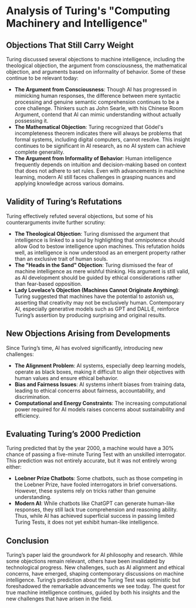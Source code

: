 # Analysis of Turing's "Computing Machinery and Intelligence"

## Objections That Still Carry Weight
Turing discussed several objections to machine intelligence, including the theological objection, the argument from consciousness, the mathematical objection, and arguments based on informality of behavior. Some of these continue to be relevant today:

- **The Argument from Consciousness**: Though AI has progressed in mimicking human responses, the difference between mere syntactic processing and genuine semantic comprehension continues to be a core challenge. Thinkers such as John Searle, with his Chinese Room Argument, contend that AI can mimic understanding without actually possessing it.
- **The Mathematical Objection**: Turing recognized that Gödel's incompleteness theorem indicates there will always be problems that formal systems, including digital computers, cannot resolve. This insight continues to be significant in AI research, as no AI system can achieve complete generality.
- **The Argument from Informality of Behavior**:  Human intelligence frequently depends on intuition and decision-making based on context that does not adhere to set rules. Even with advancements in machine learning, modern AI still faces challenges in grasping nuances and applying knowledge across various domains.

## Validity of Turing’s Refutations
Turing effectively refuted several objections, but some of his counterarguments invite further scrutiny:

- **The Theological Objection**: Turing dismissed the argument that intelligence is linked to a soul by highlighting that omnipotence should allow God to bestow intelligence upon machines. This refutation holds well, as intelligence is now understood as an emergent property rather than an exclusive trait of human souls.
- **The "Heads in the Sand" Objection**: Turing dismissed the fear of machine intelligence as mere wishful thinking. His argument is still valid, as AI development should be guided by ethical considerations rather than fear-based opposition.
- **Lady Lovelace’s Objection (Machines Cannot Originate Anything)**: Turing suggested that machines have the potential to astonish us, asserting that creativity may not be exclusively human. Contemporary AI, especially generative models such as GPT and DALL·E, reinforce Turing’s assertion by producing surprising and original results.

## New Objections Arising from Developments
Since Turing’s time, AI has evolved significantly, introducing new challenges:

- **The Alignment Problem**: AI systems, especially deep learning models, operate as black boxes, making it difficult to align their objectives with human values and ensure ethical behavior.
- **Bias and Fairness Issues**: AI systems inherit biases from training data, leading to ethical concerns about fairness, accountability, and discrimination.
- **Computational and Energy Constraints**: The increasing computational power required for AI models raises concerns about sustainability and efficiency.

## Evaluating Turing’s 2000 Prediction
Turing predicted that by the year 2000, a machine would have a 30% chance of passing a five-minute Turing Test with an unskilled interrogator. This prediction was not entirely accurate, but it was not entirely wrong either:

- **Loebner Prize Chatbots**: Some chatbots, such as those competing in the Loebner Prize, have fooled interrogators in brief conversations. However, these systems rely on tricks rather than genuine understanding.
- **Modern AI**: While chatbots like ChatGPT can generate human-like responses, they still lack true comprehension and reasoning ability. Thus, while AI has achieved superficial success in passing limited Turing Tests, it does not yet exhibit human-like intelligence.

## Conclusion
Turing’s paper laid the groundwork for AI philosophy and research. While some objections remain relevant, others have been invalidated by technological progress. New challenges, such as AI alignment and ethical concerns, have emerged, shaping contemporary discussions on machine intelligence. Turing’s prediction about the Turing Test was optimistic but foreshadowed the remarkable advancements we see today. The quest for true machine intelligence continues, guided by both his insights and the new challenges that have arisen in the field.

